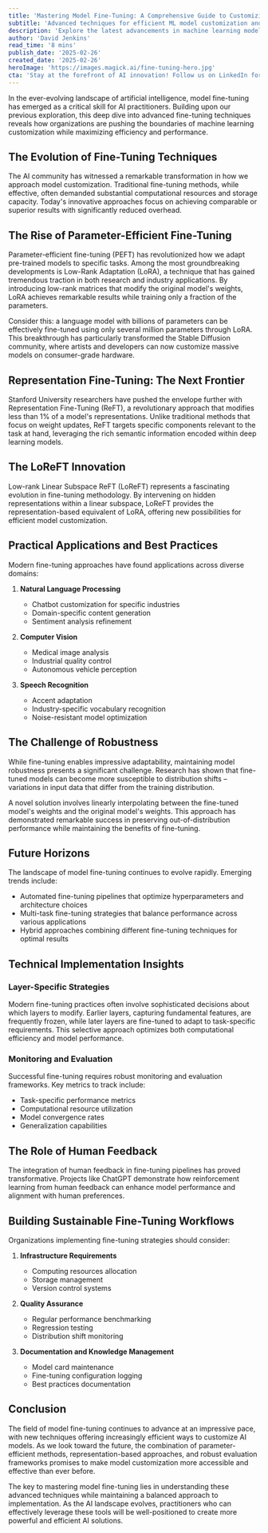 ```yaml
---
title: 'Mastering Model Fine-Tuning: A Comprehensive Guide to Customizing Machine Learning Models — Part 2'
subtitle: 'Advanced techniques for efficient ML model customization and optimization'
description: 'Explore the latest advancements in machine learning model fine-tuning, from parameter-efficient techniques like LoRA to revolutionary approaches like Representation Fine-Tuning (ReFT). Learn how organizations are maximizing AI model performance while minimizing computational overhead through innovative fine-tuning strategies.'
author: 'David Jenkins'
read_time: '8 mins'
publish_date: '2025-02-26'
created_date: '2025-02-26'
heroImage: 'https://images.magick.ai/fine-tuning-hero.jpg'
cta: 'Stay at the forefront of AI innovation! Follow us on LinkedIn for regular updates on machine learning breakthroughs and expert insights into model fine-tuning techniques.'
---
```


In the ever-evolving landscape of artificial intelligence, model fine-tuning has emerged as a critical skill for AI practitioners. Building upon our previous exploration, this deep dive into advanced fine-tuning techniques reveals how organizations are pushing the boundaries of machine learning customization while maximizing efficiency and performance.

## The Evolution of Fine-Tuning Techniques

The AI community has witnessed a remarkable transformation in how we approach model customization. Traditional fine-tuning methods, while effective, often demanded substantial computational resources and storage capacity. Today's innovative approaches focus on achieving comparable or superior results with significantly reduced overhead.

## The Rise of Parameter-Efficient Fine-Tuning

Parameter-efficient fine-tuning (PEFT) has revolutionized how we adapt pre-trained models to specific tasks. Among the most groundbreaking developments is Low-Rank Adaptation (LoRA), a technique that has gained tremendous traction in both research and industry applications. By introducing low-rank matrices that modify the original model's weights, LoRA achieves remarkable results while training only a fraction of the parameters.

Consider this: a language model with billions of parameters can be effectively fine-tuned using only several million parameters through LoRA. This breakthrough has particularly transformed the Stable Diffusion community, where artists and developers can now customize massive models on consumer-grade hardware.

## Representation Fine-Tuning: The Next Frontier

Stanford University researchers have pushed the envelope further with Representation Fine-Tuning (ReFT), a revolutionary approach that modifies less than 1% of a model's representations. Unlike traditional methods that focus on weight updates, ReFT targets specific components relevant to the task at hand, leveraging the rich semantic information encoded within deep learning models.

## The LoReFT Innovation

Low-rank Linear Subspace ReFT (LoReFT) represents a fascinating evolution in fine-tuning methodology. By intervening on hidden representations within a linear subspace, LoReFT provides the representation-based equivalent of LoRA, offering new possibilities for efficient model customization.

## Practical Applications and Best Practices

Modern fine-tuning approaches have found applications across diverse domains:

1. **Natural Language Processing**
   - Chatbot customization for specific industries
   - Domain-specific content generation
   - Sentiment analysis refinement

2. **Computer Vision**
   - Medical image analysis
   - Industrial quality control
   - Autonomous vehicle perception

3. **Speech Recognition**
   - Accent adaptation
   - Industry-specific vocabulary recognition
   - Noise-resistant model optimization

## The Challenge of Robustness

While fine-tuning enables impressive adaptability, maintaining model robustness presents a significant challenge. Research has shown that fine-tuned models can become more susceptible to distribution shifts – variations in input data that differ from the training distribution.

A novel solution involves linearly interpolating between the fine-tuned model's weights and the original model's weights. This approach has demonstrated remarkable success in preserving out-of-distribution performance while maintaining the benefits of fine-tuning.

## Future Horizons

The landscape of model fine-tuning continues to evolve rapidly. Emerging trends include:

- Automated fine-tuning pipelines that optimize hyperparameters and architecture choices
- Multi-task fine-tuning strategies that balance performance across various applications
- Hybrid approaches combining different fine-tuning techniques for optimal results

## Technical Implementation Insights

### Layer-Specific Strategies

Modern fine-tuning practices often involve sophisticated decisions about which layers to modify. Earlier layers, capturing fundamental features, are frequently frozen, while later layers are fine-tuned to adapt to task-specific requirements. This selective approach optimizes both computational efficiency and model performance.

### Monitoring and Evaluation

Successful fine-tuning requires robust monitoring and evaluation frameworks. Key metrics to track include:

- Task-specific performance metrics
- Computational resource utilization
- Model convergence rates
- Generalization capabilities

## The Role of Human Feedback

The integration of human feedback in fine-tuning pipelines has proved transformative. Projects like ChatGPT demonstrate how reinforcement learning from human feedback can enhance model performance and alignment with human preferences.

## Building Sustainable Fine-Tuning Workflows

Organizations implementing fine-tuning strategies should consider:

1. **Infrastructure Requirements**
   - Computing resources allocation
   - Storage management
   - Version control systems

2. **Quality Assurance**
   - Regular performance benchmarking
   - Regression testing
   - Distribution shift monitoring

3. **Documentation and Knowledge Management**
   - Model card maintenance
   - Fine-tuning configuration logging
   - Best practices documentation

## Conclusion

The field of model fine-tuning continues to advance at an impressive pace, with new techniques offering increasingly efficient ways to customize AI models. As we look toward the future, the combination of parameter-efficient methods, representation-based approaches, and robust evaluation frameworks promises to make model customization more accessible and effective than ever before.

The key to mastering model fine-tuning lies in understanding these advanced techniques while maintaining a balanced approach to implementation. As the AI landscape evolves, practitioners who can effectively leverage these tools will be well-positioned to create more powerful and efficient AI solutions.